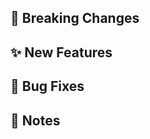 <!--
This file is used to add custom release notes that will be included in GitHub releases.
Edit the sections below before running npm run release:* commands.
Leave sections empty if not applicable for the current release.
This file will be automatically cleared after each release.
-->

## 🚨 Breaking Changes
<!-- List any breaking changes here -->

## ✨ New Features
<!-- List major new features here -->

## 🐛 Bug Fixes
<!-- List important bug fixes here -->

## 📝 Notes
<!-- Any additional notes for this release -->